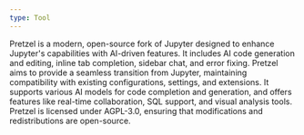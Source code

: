 ```yaml
---
type: Tool
---
```


Pretzel is a modern, open-source fork of Jupyter designed to enhance Jupyter's capabilities with AI-driven features. It includes AI code generation and editing, inline tab completion, sidebar chat, and error fixing. Pretzel aims to provide a seamless transition from Jupyter, maintaining compatibility with existing configurations, settings, and extensions. It supports various AI models for code completion and generation, and offers features like real-time collaboration, SQL support, and visual analysis tools. Pretzel is licensed under AGPL-3.0, ensuring that modifications and redistributions are open-source.